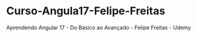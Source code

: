 # Curso-Angula17-Felipe-Freitas
Aprendendo Angular 17 - Do Básico ao Avançado - Felipe Freitas - Udemy
